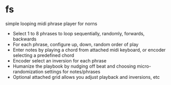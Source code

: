 # fs

simple looping midi phrase player for norns

- Select 1 to 8 phrases to loop sequentially, randomly, forwards, backwards
- For each phrase, configure up, down, random order of play
- Enter notes by playing a chord from attached midi keyboard, or encoder selecting a predefined chord
- Encoder select an inversion for each phrase
- Humanize the playbook by nudging off beat and choosing micro-randomization settings for notes/phrases
- Optional attached grid allows you adjust playback and inversions, etc 

